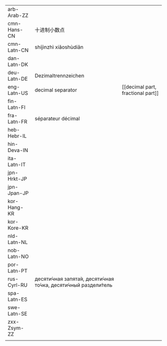 | | | |
|-|-|-|
| arb-Arab-ZZ |  |  |
| cmn-Hans-CN | 十进制小数点 |  |
| cmn-Latn-CN | shíjìnzhì xiǎoshùdiǎn |  |
| dan-Latn-DK |  |  |
| deu-Latn-DE | Dezimaltrennzeichen |  |
| eng-Latn-US | decimal separator | [[decimal part, fractional part]] |
| fin-Latn-FI |  |  |
| fra-Latn-FR | séparateur décimal |  |
| heb-Hebr-IL |  |  |
| hin-Deva-IN |  |  |
| ita-Latn-IT |  |  |
| jpn-Hrkt-JP |  |  |
| jpn-Jpan-JP |  |  |
| kor-Hang-KR |  |  |
| kor-Kore-KR |  |  |
| nld-Latn-NL |  |  |
| nob-Latn-NO |  |  |
| por-Latn-PT |  |  |
| rus-Cyrl-RU | десяти́чная запята́я, десяти́чная то́чка, десяти́чный раздели́тель |  |
| spa-Latn-ES |  |  |
| swe-Latn-SE |  |  |
| zxx-Zsym-ZZ |  |  |
|  |  |  |
